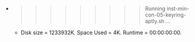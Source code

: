 * >>>>>>>>> Running inst-min-con-05-keyring-aptly.sh ...
  * Disk size = 1233932K. Space Used = 4K. Runtime = 00:00:00:00.
